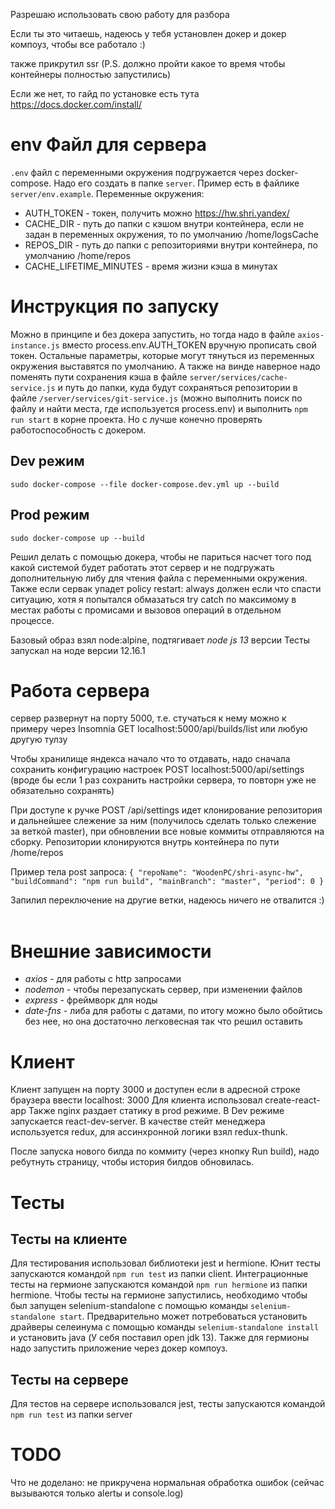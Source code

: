 Разрешаю использовать свою работу для разбора

Если ты это читаешь, надеюсь у тебя установлен докер и докер компоуз, чтобы все работало :)

также прикрутил ssr (P.S. должно пройти какое то время чтобы контейнеры полностью запустились)

Если же нет, то гайд по установке есть тута https://docs.docker.com/install/

# env Файл для сервера
 `.env` файл с переменными окружения подгружается через docker-compose. Надо его создать в папке `server`. Пример есть в файлике `server/env.example`.
Переменные окружения:
- AUTH_TOKEN - токен, получить можно https://hw.shri.yandex/
- CACHE_DIR - путь до папки с кэшом внутри контейнера, если не задан в переменных окружения, то по умолчанию /home/logsCache
- REPOS_DIR - путь до папки с репозиториями внутри контейнера, по умолчанию /home/repos
- CACHE_LIFETIME_MINUTES - время жизни кэша в минутах

# Инструкция по запуску

Можно в принципе и без докера запустить, но тогда надо в файле `axios-instance.js` вместо process.env.AUTH_TOKEN вручную прописать свой токен. Остальные параметры, которые могут тянуться из переменных окружения выставятся по умолчанию. А также на винде наверное надо поменять пути сохранения кэша в файле `server/services/cache-service.js` и путь до папки, куда будут сохраняться репозитории в файле `/server/services/git-service.js` (можно выполнить поиск по файлу и найти места, где используется process.env) и выполнить `npm run start` в корне проекта. Но с лучше конечно проверять работоспособность с докером.

## Dev режим
`sudo docker-compose --file docker-compose.dev.yml up --build`

## Prod режим
`sudo docker-compose up --build`

Решил делать с помощью докера, чтобы не париться насчет того под какой системой будет работать этот сервер и не подгружать дополнительную либу для чтения файла с переменными окружения. Также если сервак упадет policy restart: always должен если что спасти ситуацию, хотя я попытался обмазаться try catch по максимому в местах работы с промисами и вызовов операций в отдельном процессе.

Базовый образ взял node:alpine, подтягивает *node js 13* версии
Тесты запускал на ноде версии 12.16.1

# Работа сервера
сервер развернут на порту 5000, т.е. стучаться к нему можно к примеру через Insomnia GET localhost:5000/api/builds/list или любую другую тулзу

Чтобы хранилище яндекса начало что то отдавать, надо сначала сохранить конфигурацию настроек POST localhost:5000/api/settings (вроде бы если 1 раз сохранить настройки сервера, то повторн уже не обязательно сохранять)

При доступе к ручке POST /api/settings идет клонирование репозитория и дальнейшее слежение за ним (получилось сделать только слежение за веткой master), при обновлении все новые коммиты отправляются на сборку. Репозитории клонируются внутрь контейнера по пути /home/repos

Пример тела post запроса:
`
{
  "repoName": "WoodenPC/shri-async-hw",
  "buildCommand": "npm run build",
  "mainBranch": "master",
  "period": 0
}
`

Запилил переключение на другие ветки, надеюсь ничего не отвалится :)
 
# Внешние зависимости
- *axios* - для работы с http запросами
- *nodemon* - чтобы перезапускать сервер, при изменении файлов
- *express* - фреймворк для ноды
- *date-fns* - либа для работы с датами, по итогу можно было обойтись без нее, но она достаточно легковесная так что решил оставить

# Клиент
Клиент запущен на порту 3000 и доступен если в адресной строке браузера ввести localhost: 3000
Для клиента использовал create-react-app
Также nginx раздает статику в prod режиме.
В Dev режиме запускается react-dev-server. В качестве стейт менеджера используется redux, для ассинхронной логики взял redux-thunk.

После запуска нового билда по коммиту (через кнопку Run build), надо ребутнуть страницу, чтобы история билдов обновилась.

# Тесты

## Тесты на клиенте

Для тестирования использовал библиотеки jest и hermione.
Юнит тесты запускаются командой `npm run test` из папки client.
Интеграционные тесты на гермионе запускаются командой `npm run hermione` из папки hermione.
Чтобы тесты на гермионе запустились, необходимо чтобы был запущен selenium-standalone с помощью команды `selenium-standalone start`. Предварительно может потребоваться установить драйверы селеинума с помощью команды `selenium-standalone install` и установить java (У себя поставил open jdk 13). Также для гермионы надо запустить приложение через докер компоуз.

## Тесты на сервере

Для тестов на сервере использовался jest, тесты запускаются командой `npm run test` из папки server

# TODO
Что не доделано: не прикручена нормальная обработка ошибок (сейчас вызываются только alertы и console.log)
